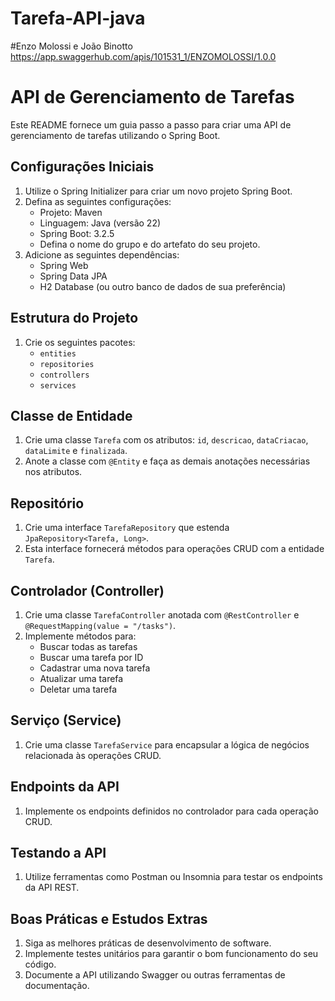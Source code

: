 # Tarefa-API-java

#Enzo Molossi e João Binotto
https://app.swaggerhub.com/apis/101531_1/ENZOMOLOSSI/1.0.0
# API de Gerenciamento de Tarefas

Este README fornece um guia passo a passo para criar uma API de gerenciamento de tarefas utilizando o Spring Boot.

## Configurações Iniciais

1. Utilize o Spring Initializer para criar um novo projeto Spring Boot.
2. Defina as seguintes configurações:
   - Projeto: Maven
   - Linguagem: Java (versão 22)
   - Spring Boot: 3.2.5
   - Defina o nome do grupo e do artefato do seu projeto.
3. Adicione as seguintes dependências:
   - Spring Web
   - Spring Data JPA
   - H2 Database (ou outro banco de dados de sua preferência)

## Estrutura do Projeto

1. Crie os seguintes pacotes:
   - `entities`
   - `repositories`
   - `controllers`
   - `services`

## Classe de Entidade

1. Crie uma classe `Tarefa` com os atributos: `id`, `descricao`, `dataCriacao`, `dataLimite` e `finalizada`.
2. Anote a classe com `@Entity` e faça as demais anotações necessárias nos atributos.

## Repositório

1. Crie uma interface `TarefaRepository` que estenda `JpaRepository<Tarefa, Long>`.
2. Esta interface fornecerá métodos para operações CRUD com a entidade `Tarefa`.

## Controlador (Controller)

1. Crie uma classe `TarefaController` anotada com `@RestController` e `@RequestMapping(value = "/tasks")`.
2. Implemente métodos para:
   - Buscar todas as tarefas
   - Buscar uma tarefa por ID
   - Cadastrar uma nova tarefa
   - Atualizar uma tarefa
   - Deletar uma tarefa

## Serviço (Service)

1. Crie uma classe `TarefaService` para encapsular a lógica de negócios relacionada às operações CRUD.

## Endpoints da API

1. Implemente os endpoints definidos no controlador para cada operação CRUD.

## Testando a API

1. Utilize ferramentas como Postman ou Insomnia para testar os endpoints da API REST.

## Boas Práticas e Estudos Extras

1. Siga as melhores práticas de desenvolvimento de software.
2. Implemente testes unitários para garantir o bom funcionamento do seu código.
3. Documente a API utilizando Swagger ou outras ferramentas de documentação.
